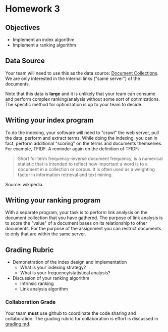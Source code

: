 # Homework 3

## Objectives

* Implement an index algorithm
* Implement a ranking algorithm

## Data Source

Your team will need to use this as the data source: [Document Collections](http://www.search-engines-book.com/collections).  We are only interested in the internal links ("same server") of the documents.

Note that this data is **large** and it is unlikely that your team can consume and perform complex ranking/analysis without some sort of optimizations.  The specific method for optimization is up to your team to decide.

## Writing your index program

To do the indexing, your software will need to "crawl" the web server, pull the data, perform and extract terms.  While doing the indexing, you can in fact, perform additional "scoring" on the terms and documents themselves.  For example, TFIDF.  A reminder again on the definition of TFIDF:

> Short for term frequency–inverse document frequency, is a numerical statistic that is intended to reflect how important a word is to a document in a collection or corpus. It is often used as a weighting factor in information retrieval and text mining.

Source: wikipedia.

## Writing your ranking program

With a separate program, your task is to perform link analysis on the document collection that you have gathered.  The purpose of link analysis is to score the "value" of a document bases on its relationship to other documents.  For the purpose of the assignment you can restrict documents to only that are within the same server.

## Grading Rubric

* Demonstration of the index design and implementation
  * What is your indexing strategy?
  * What is your frequency/statistical analysis?
* Discussion of your ranking algorithm
  * Intrinsic ranking
  * Link analysis algorithm

### Collaboration Grade

Your team **must** use github to coordinate the code sharing and collaboration.  The grading rubric for collaboration is effort is discussed in [grading.md](grading.mg).
